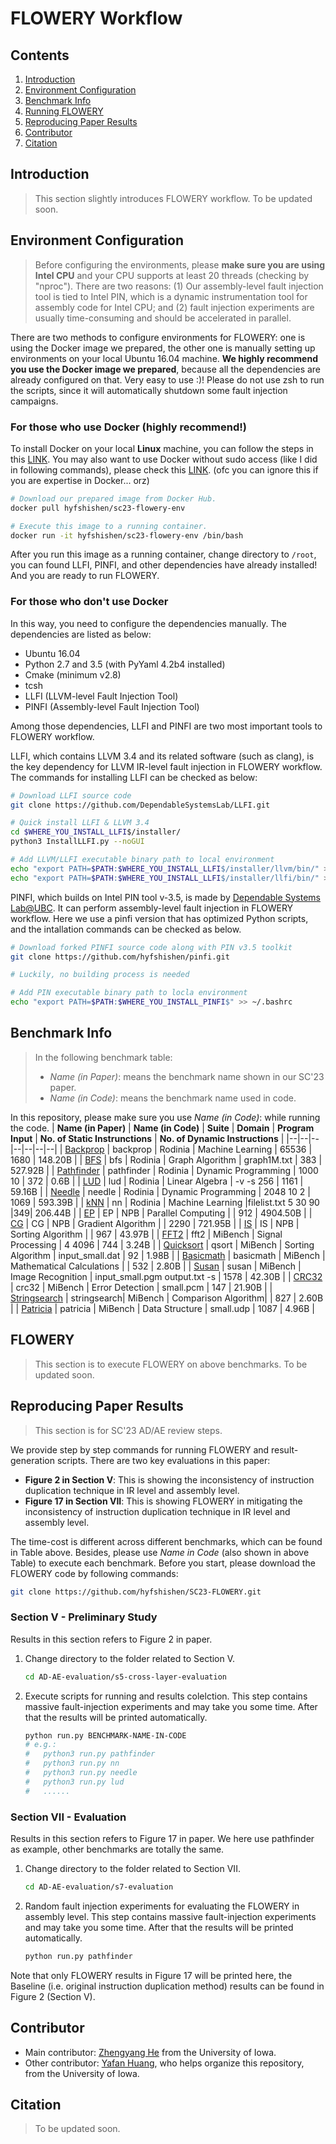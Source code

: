 # FLOWERY Workflow

## Contents
1. [Introduction](#introduction)
2. [Environment Configuration](#environment-configuration)
3. [Benchmark Info](#benchmark-info)
3. [Running FLOWERY](#flowery)
4. [Reproducing Paper Results](#reproducing-paper-results)
5. [Contributor](#contributor)
6. [Citation](#citation)

## Introduction
> This section slightly introduces FLOWERY workflow. To be updated soon.

## Environment Configuration
> Before configuring the environments, please **make sure you are using Intel CPU** and your CPU supports at least 20 threads (checking by "nproc"). There are two reasons: (1) Our assembly-level fault injection tool is tied to Intel PIN, which is a dynamic instrumentation tool for assembly code for Intel CPU; and (2)  fault injection experiments are usually time-consuming and should be accelerated in parallel.

There are two methods to configure environments for FLOWERY: one is using the Docker image we prepared, the other one is manually setting up environments on your local Ubuntu 16.04 machine. **We highly recommend you use the Docker image we prepared**, because all the dependencies are already configured on that. Very easy to use :)! Please do not use zsh to run the scripts, since it will automatically shutdown some fault injection campaigns.

### For those who use Docker (highly recommend!)
To install Docker on your local **Linux** machine, you can follow the steps in this [LINK](https://docs.docker.com/engine/install/ubuntu/). You may also want to use Docker without sudo access (like I did in following commands), please check this [LINK](https://docs.docker.com/engine/install/linux-postinstall/). (ofc you can ignore this if you are expertise in Docker... orz)
```bash
# Download our prepared image from Docker Hub.
docker pull hyfshishen/sc23-flowery-env

# Execute this image to a running container.
docker run -it hyfshishen/sc23-flowery-env /bin/bash
```
After you run this image as a running container, change directory to ```/root```, you can found LLFI, PINFI, and other dependencies have already installed! And you are ready to run FLOWERY.

### For those who don't use Docker
In this way, you need to configure the dependencies manually. The dependencies are listed as below:
- Ubuntu 16.04
- Python 2.7 and 3.5 (with PyYaml 4.2b4 installed)
- Cmake (minimum v2.8)
- tcsh
- LLFI (LLVM-level Fault Injection Tool)
- PINFI (Assembly-level Fault Injection Tool)

Among those dependencies, LLFI and PINFI are two most important tools to FLOWERY workflow.

LLFI, which contains LLVM 3.4 and its related software (such as clang), is the key dependency for LLVM IR-level fault injection in FLOWERY workflow.
The commands for installing LLFI can be checked as below:
```bash
# Download LLFI source code
git clone https://github.com/DependableSystemsLab/LLFI.git

# Quick install LLFI & LLVM 3.4
cd $WHERE_YOU_INSTALL_LLFI$/installer/
python3 InstallLLFI.py --noGUI

# Add LLVM/LLFI executable binary path to local environment
echo "export PATH=$PATH:$WHERE_YOU_INSTALL_LLFI$/installer/llvm/bin/" >> ~/.bashrc
echo "export PATH=$PATH:$WHERE_YOU_INSTALL_LLFI$/installer/llfi/bin/" >> ~/.bashrc
```

PINFI, which builds on Intel PIN tool v-3.5, is made by [Dependable Systems Lab@UBC](https://blogs.ubc.ca/dependablesystemslab/).
It can perform assembly-level fault injection in FLOWERY workflow.
Here we use a pinfi version that has optimized Python scripts, and the intallation commands can be checked as below.
```bash
# Download forked PINFI source code along with PIN v3.5 toolkit
git clone https://github.com/hyfshishen/pinfi.git

# Luckily, no building process is needed

# Add PIN executable binary path to locla environment
echo "export PATH=$PATH:$WHERE_YOU_INSTALL_PINFI$" >> ~/.bashrc
```

## Benchmark Info
> In the following benchmark table:
>- *Name (in Paper)*: means the benchmark name shown in our SC'23 paper.
>- *Name (in Code)*: means the benchmark name used in code.

In this repository, please make sure you use *Name (in Code)*: while running the code.
| **Name (in Paper)**  | **Name (in Code)** | **Suite** | **Domain** | **Program Input** | **No. of Static Instrunctions** | **No. of Dynamic Instructions** |
|--|--|--|--|--|--|--|
| [Backprop](https://github.com/JuliaParallel/rodinia/tree/master/openmp/backprop)      | backprop    | Rodinia  | Machine Learning    | 65536            | 1680 | 148.20B  |
| [BFS](https://github.com/JuliaParallel/rodinia/tree/master/openmp/bfs)                | bfs         | Rodinia  | Graph Algorithm     | graph1M.txt      | 383  | 527.92B  |
| [Pathfinder](https://github.com/JuliaParallel/rodinia/tree/master/openmp/pathfinder)  | pathfinder  | Rodinia  | Dynamic Programming | 1000 10          | 372  | 0.6B     |
| [LUD](https://github.com/JuliaParallel/rodinia/tree/master/openmp/lud)                | lud         | Rodinia  | Linear Algebra      | -v -s 256        | 1161 | 59.16B   |
| [Needle](https://github.com/JuliaParallel/rodinia/tree/master/openmp/nw)              | needle      | Rodinia  | Dynamic Programming | 2048 10 2        | 1069 | 593.39B  |
| [kNN](https://github.com/JuliaParallel/rodinia/tree/master/openmp/nn)                 | nn          | Rodinia  | Machine Learning    |filelist.txt 5 30 90 |349| 206.44B  |
| [EP](https://www.nas.nasa.gov/software/npb.html)                                      | EP          | NPB      | Parallel Computing  |                  | 912  | 4904.50B |
| [CG](https://www.nas.nasa.gov/software/npb.html)                                      | CG          | NPB      | Gradient Algorithm  |                  | 2290 | 721.95B  |
| [IS](https://www.nas.nasa.gov/software/npb.html)                                      | IS          | NPB      | Sorting Algorithm   |                  | 967  | 43.97B   |
| [FFT2](https://github.com/embecosm/mibench/tree/master/telecomm/FFT)                  | fft2        | MiBench  | Signal Processing   | 4 4096           | 744  | 3.24B    |
| [Quicksort](https://github.com/embecosm/mibench/tree/master/automotive/qsort)         | qsort       | MiBench  | Sorting Algorithm   | input_small.dat  | 92   | 1.98B    |
| [Basicmath](https://github.com/embecosm/mibench/tree/master/automotive/basicmath)     | basicmath   | MiBench  | Mathematical Calculations  |           | 532  | 2.80B    |
| [Susan](https://github.com/embecosm/mibench/tree/master/automotive/susan)             | susan       | MiBench  | Image Recognition   | input_small.pgm output.txt -s | 1578 | 42.30B |
| [CRC32](https://github.com/embecosm/mibench/tree/master/telecomm/CRC32)               | crc32       | MiBench  | Error Detection     | small.pcm        | 147  | 21.90B   |
| [Stringsearch](https://github.com/embecosm/mibench/tree/master/office/stringsearch)   | stringsearch| MiBench  | Comparison Algorithm|                  | 827  | 2.60B    |
| [Patricia](https://github.com/embecosm/mibench/tree/master/network/patricia)          | patricia    | MiBench  | Data Structure      | small.udp        | 1087 | 4.96B    |

## FLOWERY
> This section is to execute FLOWERY on above benchmarks. To be updated soon.

## Reproducing Paper Results
> This section is for SC'23 AD/AE review steps.

We provide step by step commands for running FLOWERY and result-generation scripts.
There are two key evaluations in this paper:
- **Figure 2 in Section V**: This is showing the inconsistency of instruction duplication technique in IR level and assembly level.
- **Figure 17 in Section VII**: This is showing FLOWERY in mitigating the inconsistency of instruction duplication technique in IR level and assembly level.

The time-cost is different across different benchmarks, which can be found in Table above. Besides, please use *Name in Code* (also shown in above Table) to execute each benchmark. Before you start, please download the FLOWERY code by following commands:
```bash
git clone https://github.com/hyfshishen/SC23-FLOWERY.git
```

### Section V - Preliminary Study
Results in this section refers to Figure 2 in paper.
1. Change directory to the folder related to Section V.
    ```bash
    cd AD-AE-evaluation/s5-cross-layer-evaluation
    ```
2. Execute scripts for running and results colelction. This step contains massive fault-injection experiments and may take you some time. After that the results will be printed automatically.
    ```bash
    python run.py BENCHMARK-NAME-IN-CODE
    # e.g.:
    #   python3 run.py pathfinder
    #   python3 run.py nn
    #   python3 run.py needle
    #   python3 run.py lud
    #   ......
    ```

### Section VII  - Evaluation
Results in this section refers to Figure 17 in paper. We here use pathfinder as example, other benchmarks are totally the same.
1. Change directory to the folder related to Section VII.
    ```bash
    cd AD-AE-evaluation/s7-evaluation
    ```
2. Random fault injection experiments for evaluating the FLOWERY in assembly level. This step contains massive fault-injection experiments and may take you some time. After that the results will be printed automatically.
    ```bash
    python run.py pathfinder
    ```
Note that only FLOWERY results in Figure 17 will be printed here, the Baseline (i.e. original instruction duplication method) results can be found in Figure 2 (Section V).

## Contributor
- Main contributor: [Zhengyang He]() from the University of Iowa.
- Other contributor: [Yafan Huang](https://hyfshishen.github.io/), who helps organize this repository, from the University of Iowa.

## Citation
> To be updated soon.
